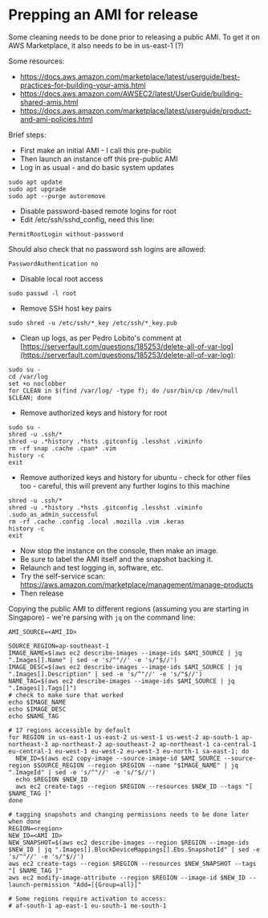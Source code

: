 # Prepping an AMI for release
Some cleaning needs to be done prior to releasing a public AMI.
To get it on AWS Marketplace, it also needs to be in us-east-1 (?)

Some resources:
* https://docs.aws.amazon.com/marketplace/latest/userguide/best-practices-for-building-your-amis.html
* https://docs.aws.amazon.com/AWSEC2/latest/UserGuide/building-shared-amis.html
* https://docs.aws.amazon.com/marketplace/latest/userguide/product-and-ami-policies.html

Brief steps:
- First make an initial AMI - I call this pre-public
- Then launch an instance off this pre-public AMI
- Log in as usual - and do basic system updates
```
sudo apt update
sudo apt upgrade
sudo apt --purge autoremove
```
- Disable password-based remote logins for root
- Edit /etc/ssh/sshd_config, need this line:
```
PermitRootLogin without-password
```
Should also check that no password ssh logins are allowed:
```
PasswordAuthentication no
```
- Disable local root access
```
sudo passwd -l root
```
- Remove SSH host key pairs
```
sudo shred -u /etc/ssh/*_key /etc/ssh/*_key.pub
```
- Clean up logs, as per Pedro Lobito's comment at [https://serverfault.com/questions/185253/delete-all-of-var-log](https://serverfault.com/questions/185253/delete-all-of-var-log):
```
sudo su -
cd /var/log
set +o noclobber
for CLEAN in $(find /var/log/ -type f); do /usr/bin/cp /dev/null $CLEAN; done
```

- Remove authorized keys and history for root
```
sudo su -
shred -u .ssh/*
shred -u .*history .*hsts .gitconfig .lesshst .viminfo
rm -rf snap .cache .cpan* .vim
history -c
exit
```
- Remove authorized keys and history for ubuntu - check for other files too - careful, this will prevent any further logins to this machine
```
shred -u .ssh/*
shred -u .*history .*hsts .gitconfig .lesshst .viminfo .sudo_as_admin_successful
rm -rf .cache .config .local .mozilla .vim .keras
history -c
exit
```
- Now stop the instance on the console, then make an image.
- Be sure to label the AMI itself and the snapshot backing it.
- Relaunch and test logging in, software, etc.
- Try the self-service scan: https://aws.amazon.com/marketplace/management/manage-products
- Then release

Copying the public AMI to different regions (assuming you are starting in Singapore) - we're parsing with `jq` on the command line:
```
AMI_SOURCE=<AMI_ID>

SOURCE_REGION=ap-southeast-1
IMAGE_NAME=$(aws ec2 describe-images --image-ids $AMI_SOURCE | jq ".Images[].Name" | sed -e 's/^"//' -e 's/"$//')
IMAGE_DESC=$(aws ec2 describe-images --image-ids $AMI_SOURCE | jq ".Images[].Description" | sed -e 's/^"//' -e 's/"$//')
NAME_TAG=$(aws ec2 describe-images --image-ids $AMI_SOURCE | jq ".Images[].Tags[]")
# check to make sure that worked
echo $IMAGE_NAME
echo $IMAGE_DESC
echo $NAME_TAG

# 17 regions accessible by default
for REGION in us-east-1 us-east-2 us-west-1 us-west-2 ap-south-1 ap-northeast-3 ap-northeast-2 ap-southeast-2 ap-northeast-1 ca-central-1 eu-central-1 eu-west-1 eu-west-2 eu-west-3 eu-north-1 sa-east-1; do
  NEW_ID=$(aws ec2 copy-image --source-image-id $AMI_SOURCE --source-region $SOURCE_REGION --region $REGION --name "$IMAGE_NAME" | jq ".ImageId" | sed -e 's/^"//' -e 's/"$//')
  echo $REGION $NEW_ID
  aws ec2 create-tags --region $REGION --resources $NEW_ID --tags "[ $NAME_TAG ]"
done

# tagging snapshots and changing permissions needs to be done later when done
REGION=<region>
NEW_ID=<AMI ID>
NEW_SNAPSHOT=$(aws ec2 describe-images --region $REGION --image-ids $NEW_ID | jq ".Images[].BlockDeviceMappings[].Ebs.SnapshotId" | sed -e 's/^"//' -e 's/"$//')
aws ec2 create-tags --region $REGION --resources $NEW_SNAPSHOT --tags "[ $NAME_TAG ]"
aws ec2 modify-image-attribute --region $REGION --image-id $NEW_ID --launch-permission "Add=[{Group=all}]"

# Some regions require activation to access:
# af-south-1 ap-east-1 eu-south-1 me-south-1
```

